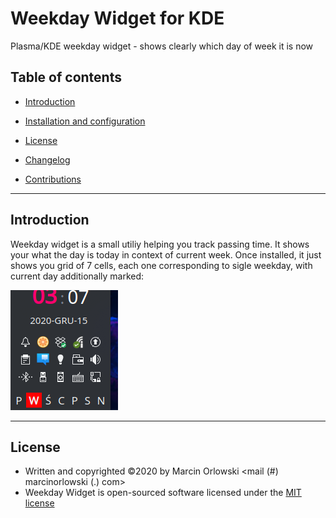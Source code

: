 Weekday Widget for KDE
======================

Plasma/KDE weekday widget - shows clearly which day of week it is now

## Table of contents ##

 * [Introduction](#introduction)
 * [Installation and configuration](docs/setup.md)
 * [License](#license)
 * [Changelog](CHANGES.md)

 * [Contributions](docs/contributions.md)

---

## Introduction ##

Weekday widget is a small utiliy helping you track passing time. It shows your what the day is today in context of 
current week. Once installed, it just shows you grid of 7 cells, each one corresponding to sigle weekday, with
current day additionally marked:

![Widget in action](img/widget.png)


---

## License ##

 * Written and copyrighted &copy;2020 by Marcin Orlowski <mail (#) marcinorlowski (.) com>
 * Weekday Widget is open-sourced software licensed under the [MIT license](http://opensource.org/licenses/MIT)

